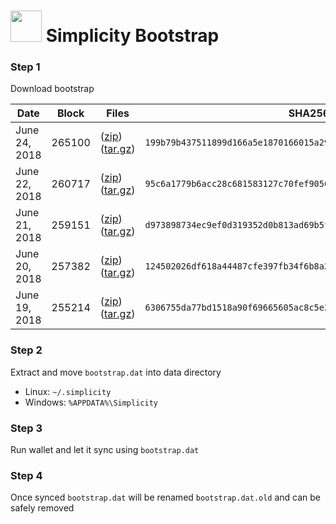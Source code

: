 # <img src="https://i.imgur.com/EVMMO6N.jpg" width="50"> Simplicity Bootstrap

### Step 1
Download bootstrap

| Date  | Block | Files | SHA256 |
| --- | --- | --- | --- |
| June 24, 2018 | 265100 | ([zip](https://transfer.sh/HH672/bootstrap.zip)) ([tar.gz](https://transfer.sh/G34Mx/bootstrap.tar.gz)) | `199b79b437511899d166a5e1870166015a2940fdeed83877efd78d69cb48b409` |
| June 22, 2018 | 260717 | ([zip](https://transfer.sh/13bUDa/bootstrap.zip)) ([tar.gz](https://transfer.sh/13UqDk/bootstrap.tar.gz)) | `95c6a1779b6acc28c681583127c70fef905651fdf07781a810b847fc68b8f3e7` |
| June 21, 2018 | 259151 | ([zip](https://transfer.sh/T0czk/bootstrap.zip)) ([tar.gz](https://transfer.sh/4TW94/bootstrap.tar.gz)) | `d973898734ec9ef0d319352d0b813ad69b5f3724ca095964440dd34e4416baf1` |
| June 20, 2018 | 257382 | ([zip](https://transfer.sh/WSS2p/bootstrap.zip)) ([tar.gz](https://transfer.sh/11dJM/bootstrap.tar.gz)) | `124502026df618a44487cfe397fb34f6b8a21eeb0325d4716bf0a457a084a8c9` |
| June 19, 2018 | 255214 | ([zip](https://transfer.sh/PU5MJ/bootstrap.zip)) ([tar.gz](https://transfer.sh/2AfEz/bootstrap.tar.gz)) | `6306755da77bd1518a90f69665605ac8c5e24d987c6339859cf6c8cc71ddd2a7` |

### Step 2
Extract and move `bootstrap.dat` into data directory

* Linux: `~/.simplicity`
* Windows: `%APPDATA%\Simplicity`

### Step 3
Run wallet and let it sync using `bootstrap.dat`

### Step 4
Once synced `bootstrap.dat` will be renamed `bootstrap.dat.old` and can be safely removed
